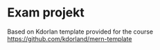 # Exam projekt
Based on Kdorlan template provided for the course
https://github.com/kdorland/mern-template
